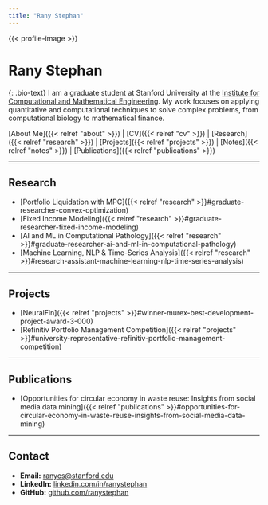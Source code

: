 ```yaml
---
title: "Rany Stephan"
---
```


{{< profile-image >}}

# Rany Stephan

{: .bio-text}
I am a graduate student at Stanford University at the [Institute for Computational and Mathematical Engineering](https://icme.stanford.edu/). My work focuses on applying quantitative and computational techniques to solve complex problems, from computational biology to mathematical finance. 

[About Me]({{< relref "about" >}}) | [CV]({{< relref "cv" >}}) | [Research]({{< relref "research" >}}) | [Projects]({{< relref "projects" >}}) | [Notes]({{< relref "notes" >}}) | [Publications]({{< relref "publications" >}})

---

## Research

*   [Portfolio Liquidation with MPC]({{< relref "research" >}}#graduate-researcher-convex-optimization)
*   [Fixed Income Modeling]({{< relref "research" >}}#graduate-researcher-fixed-income-modeling)
*   [AI and ML in Computational Pathology]({{< relref "research" >}}#graduate-researcher-ai-and-ml-in-computational-pathology)
*   [Machine Learning, NLP & Time-Series Analysis]({{< relref "research" >}}#research-assistant-machine-learning-nlp-time-series-analysis)

---

## Projects

*   [NeuralFin]({{< relref "projects" >}}#winner-murex-best-development-project-award-3-000)
*   [Refinitiv Portfolio Management Competition]({{< relref "projects" >}}#university-representative-refinitiv-portfolio-management-competition)

---

## Publications

*   [Opportunities for circular economy in waste reuse: Insights from social media data mining]({{< relref "publications" >}}#opportunities-for-circular-economy-in-waste-reuse-insights-from-social-media-data-mining)

---

## Contact

*   **Email:** [ranycs@stanford.edu](mailto:ranycs@stanford.edu)
*   **LinkedIn:** [linkedin.com/in/ranystephan](https://www.linkedin.com/in/ranystephan)
*   **GitHub:** [github.com/ranystephan](https://github.com/ranystephan)
